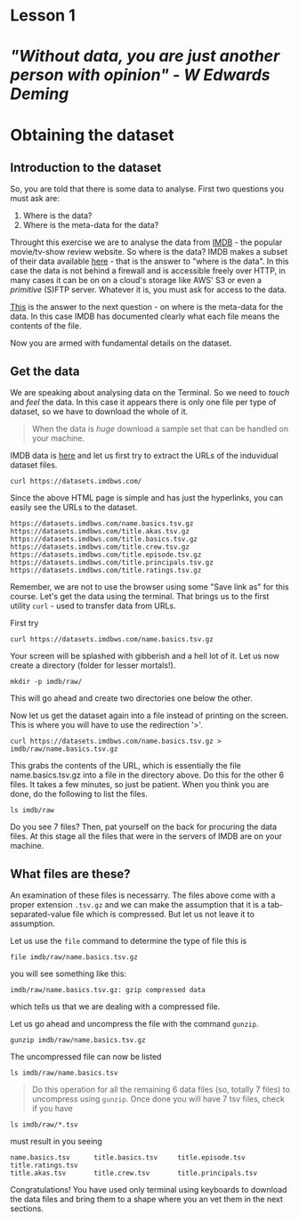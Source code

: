 # Lesson 1

# _"Without data, you are just another person with opinion" - W Edwards Deming_

# Obtaining the dataset

## Introduction to the dataset

So, you are told that there is some data to analyse. First two questions you must ask are:

1. Where is the data?
2. Where is the meta-data for the data?

Throught this exercise we are to analyse the data from [IMDB](https://www.imdb.com/) - the popular movie/tv-show review website. So where is the data? IMDB makes a subset of their data available [here](https://datasets.imdbws.com/) - that is the answer to "where is the data". In this case the data is not behind a firewall and is accessible freely over HTTP, in many cases it can be on on a cloud's storage like AWS' S3 or even a _primitive_ (S)FTP server. Whatever it is, you must ask for access to the data.

[This](https://www.imdb.com/interfaces/) is the answer to the next question - on where is the meta-data for the data. In this case IMDB has documented clearly what each file means the contents of the file.

Now you are armed with fundamental details on the dataset.

## Get the data

We are speaking about analysing data on the Terminal. So we need to _touch_ and _feel_ the data. In this case it appears there is only one file per type of dataset, so we have to download the whole of it.

> When the data is _huge_ download a sample set that can be handled on your machine.

IMDB data is [here](https://datasets.imdbws.com/) and let us first try to extract the URLs of the induvidual dataset files.

```
curl https://datasets.imdbws.com/
```

Since the above HTML page is simple and has just the hyperlinks, you can easily see the URLs to the dataset.

```
https://datasets.imdbws.com/name.basics.tsv.gz
https://datasets.imdbws.com/title.akas.tsv.gz
https://datasets.imdbws.com/title.basics.tsv.gz
https://datasets.imdbws.com/title.crew.tsv.gz
https://datasets.imdbws.com/title.episode.tsv.gz
https://datasets.imdbws.com/title.principals.tsv.gz
https://datasets.imdbws.com/title.ratings.tsv.gz
```

Remember, we are not to use the browser using some "Save link as" for this course. Let's get the data using the terminal. That brings us to the first utility `curl` - used to transfer data from URLs.

First try

```
curl https://datasets.imdbws.com/name.basics.tsv.gz
```

Your screen will be splashed with gibberish and a hell lot of it. Let us now create a directory (folder for lesser mortals!).

```
mkdir -p imdb/raw/
```

This will go ahead and create two directories one below the other.

Now let us get the dataset again into a file instead of printing on the screen. This is where you will have to use the redirection '>'.

```
curl https://datasets.imdbws.com/name.basics.tsv.gz > imdb/raw/name.basics.tsv.gz
```

This grabs the contents of the URL, which is essentially the file name.basics.tsv.gz into a file in the directory above. Do this for the other 6 files. It takes a few minutes, so just be patient. When you think you are done, do the following to list the files.

```
ls imdb/raw
```

Do you see 7 files? Then, pat yourself on the back for procuring the data files.
At this stage all the files that were in the servers of IMDB are on your machine.

## What files are these?

An examination of these files is necessarry. The files above come with a proper extension `.tsv.gz` and we can make the assumption that it is a tab-separated-value file which is compressed. But let us not leave it to assumption.

Let us use the `file` command to determine the type of file this is

```
file imdb/raw/name.basics.tsv.gz
```

you will see something like this:

```
imdb/raw/name.basics.tsv.gz: gzip compressed data
```

which tells us that we are dealing with a compressed file.

Let us go ahead and uncompress the file with the command `gunzip`.

```
gunzip imdb/raw/name.basics.tsv.gz
```

The uncompressed file can now be listed

```
ls imdb/raw/name.basics.tsv
```

> Do this operation for all the remaining 6 data files (so, totally 7 files) to uncompress using `gunzip`. Once done you will have 7 tsv files, check if you have

```
ls imdb/raw/*.tsv
```

must result in you seeing

```
name.basics.tsv      title.basics.tsv     title.episode.tsv    title.ratings.tsv
title.akas.tsv       title.crew.tsv       title.principals.tsv
```

Congratulations! You have used only terminal using keyboards to download the data files and bring them to a shape where you an vet them in the next sections.
